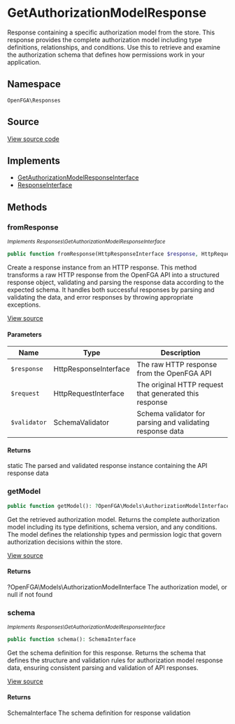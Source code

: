 # GetAuthorizationModelResponse

Response containing a specific authorization model from the store. This response provides the complete authorization model including type definitions, relationships, and conditions. Use this to retrieve and examine the authorization schema that defines how permissions work in your application.

## Namespace
`OpenFGA\Responses`

## Source
[View source code](https://github.com/evansims/openfga-php/blob/main/src/Responses/GetAuthorizationModelResponse.php)

## Implements
* [GetAuthorizationModelResponseInterface](GetAuthorizationModelResponseInterface.md)
* [ResponseInterface](ResponseInterface.md)



## Methods
### fromResponse

*<small>Implements Responses\GetAuthorizationModelResponseInterface</small>*  

```php
public function fromResponse(HttpResponseInterface $response, HttpRequestInterface $request, SchemaValidator $validator): static
```

Create a response instance from an HTTP response. This method transforms a raw HTTP response from the OpenFGA API into a structured response object, validating and parsing the response data according to the expected schema. It handles both successful responses by parsing and validating the data, and error responses by throwing appropriate exceptions.

[View source](https://github.com/evansims/openfga-php/blob/main/src/Responses/ResponseInterface.php#L44)

#### Parameters
| Name | Type | Description |
|------|------|-------------|
| `$response` | HttpResponseInterface | The raw HTTP response from the OpenFGA API |
| `$request` | HttpRequestInterface | The original HTTP request that generated this response |
| `$validator` | SchemaValidator | Schema validator for parsing and validating response data |

#### Returns
static
 The parsed and validated response instance containing the API response data

### getModel


```php
public function getModel(): ?OpenFGA\Models\AuthorizationModelInterface
```

Get the retrieved authorization model. Returns the complete authorization model including its type definitions, schema version, and any conditions. The model defines the relationship types and permission logic that govern authorization decisions within the store.

[View source](https://github.com/evansims/openfga-php/blob/main/src/Responses/GetAuthorizationModelResponse.php#L100)


#### Returns
?OpenFGA\Models\AuthorizationModelInterface
 The authorization model, or null if not found

### schema

*<small>Implements Responses\GetAuthorizationModelResponseInterface</small>*  

```php
public function schema(): SchemaInterface
```

Get the schema definition for this response. Returns the schema that defines the structure and validation rules for authorization model response data, ensuring consistent parsing and validation of API responses.

[View source](https://github.com/evansims/openfga-php/blob/main/src/Responses/GetAuthorizationModelResponseInterface.php#L33)


#### Returns
SchemaInterface
 The schema definition for response validation


